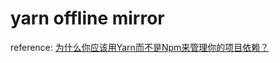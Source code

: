 # yarn offline mirror

reference: [为什么你应该用Yarn而不是Npm来管理你的项目依赖？](https://www.fengerzh.com/yarn-offline/)
